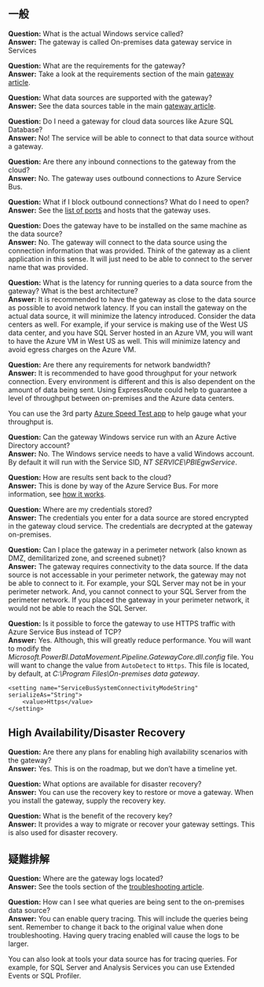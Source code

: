 ## 一般

<bpt id="p1">**</bpt>Question:<ept id="p1">**</ept> What is the actual Windows service called?  
<bpt id="p1">**</bpt>Answer:<ept id="p1">**</ept> The gateway is called On-premises data gateway service in Services

<bpt id="p1">**</bpt>Question:<ept id="p1">**</ept> What are the requirements for the gateway?  
<bpt id="p1">**</bpt>Answer:<ept id="p1">**</ept> Take a look at the requirements section of the main <bpt id="p2">[</bpt>gateway article<ept id="p2">](powerbi-gateway-onprem.md)</ept>.

<bpt id="p1">**</bpt>Question:<ept id="p1">**</ept> What data sources are supported with the gateway?  
<bpt id="p1">**</bpt>Answer:<ept id="p1">**</ept> See the data sources table in the main <bpt id="p2">[</bpt>gateway article<ept id="p2">](powerbi-gateway-onprem.md)</ept>.

<bpt id="p1">**</bpt>Question:<ept id="p1">**</ept> Do I need a gateway for cloud data sources like Azure SQL Database?  
<bpt id="p1">**</bpt>Answer:<ept id="p1">**</ept> No! The service will be able to connect to that data source without a gateway.

<bpt id="p1">**</bpt>Question:<ept id="p1">**</ept> Are there any inbound connections to the gateway from the cloud?  
<bpt id="p1">**</bpt>Answer:<ept id="p1">**</ept> No. The gateway uses outbound connections to Azure Service Bus.

<bpt id="p1">**</bpt>Question:<ept id="p1">**</ept> What if I block outbound connections? What do I need to open?  
<bpt id="p1">**</bpt>Answer:<ept id="p1">**</ept> See the <bpt id="p2">[</bpt>list of ports<ept id="p2">](powerbi-gateway-onprem.md#ports)</ept> and hosts that the gateway uses.

<bpt id="p1">**</bpt>Question:<ept id="p1">**</ept> Does the gateway have to be installed on the same machine as the data source?  
<bpt id="p1">**</bpt>Answer:<ept id="p1">**</ept> No. The gateway will connect to the data source using the connection information that was provided. Think of the gateway as a client application in this sense. It will just need to be able to connect to the server name that was provided.

<bpt id="p1">**</bpt>Question:<ept id="p1">**</ept> What is the latency for running queries to a data source from the gateway? What is the best architecture?  
<bpt id="p1">**</bpt>Answer:<ept id="p1">**</ept> It is recommended to have the gateway as close to the data source as possible to avoid network latency. If you can install the gateway on the actual data source, it will minimize the latency introduced. Consider the data centers as well. For example, if your service is making use of the West US data center, and you have SQL Server hosted in an Azure VM, you will want to have the Azure VM in West US as well. This will minimize latency and avoid egress charges on the Azure VM.

<bpt id="p1">**</bpt>Question:<ept id="p1">**</ept> Are there any requirements for network bandwidth?  
<bpt id="p1">**</bpt>Answer:<ept id="p1">**</ept> It is recommended to have good throughput for your network connection. Every environment is different and this is also dependent on the amount of data being sent. Using ExpressRoute could help to guarantee a level of throughput between on-premises and the Azure data centers.

You can use the 3rd party <bpt id="p1">[</bpt>Azure Speed Test app<ept id="p1">](http://azurespeedtest.azurewebsites.net/)</ept> to help gauge what your throughput is. 

<bpt id="p1">**</bpt>Question:<ept id="p1">**</ept> Can the gateway Windows service run with an Azure Active Directory account?  
<bpt id="p1">**</bpt>Answer:<ept id="p1">**</ept> No. The Windows service needs to have a valid Windows account. By default it will run with the Service SID, <bpt id="p1">*</bpt>NT SERVICE\PBIEgwService<ept id="p1">*</ept>.

<bpt id="p1">**</bpt>Question:<ept id="p1">**</ept> How are results sent back to the cloud?  
<bpt id="p1">**</bpt>Answer:<ept id="p1">**</ept> This is done by way of the Azure Service Bus. For more information, see <bpt id="p1">[</bpt>how it works<ept id="p1">](powerbi-gateway-onprem.md#how-the-gateway-works)</ept>.

<bpt id="p1">**</bpt>Question:<ept id="p1">**</ept> Where are my credentials stored?  
<bpt id="p1">**</bpt>Answer:<ept id="p1">**</ept> The credentials you enter for a data source are stored encrypted in the gateway cloud service. The credentials are decrypted at the gateway on-premises.

<bpt id="p1">**</bpt>Question:<ept id="p1">**</ept> Can I place the gateway in a perimeter network (also known as DMZ, demilitarized zone, and screened subnet)?  
<bpt id="p1">**</bpt>Answer:<ept id="p1">**</ept> The gateway requires connectivity to the data source. If the data source is not accessable in your perimeter network, the gateway may not be able to connect to it. For example, your SQL Server may not be in your perimeter network. And, you cannot connect to your SQL Server from the perimeter network. If you placed the gateway in your perimeter network, it would not be able to reach the SQL Server.

<bpt id="p1">**</bpt>Question:<ept id="p1">**</ept> Is it possible to force the gateway to use HTTPS traffic with Azure Service Bus instead of TCP?  
<bpt id="p1">**</bpt>Answer:<ept id="p1">**</ept> Yes. Although, this will greatly reduce performance. You will want to modify the <bpt id="p1">*</bpt>Microsoft.PowerBI.DataMovement.Pipeline.GatewayCore.dll.config<ept id="p1">*</ept> file. You will want to change the value from <ph id="ph1">`AutoDetect`</ph> to <ph id="ph2">`Https`</ph>. This file is located, by default, at <bpt id="p1">*</bpt>C:\Program Files\On-premises data gateway<ept id="p1">*</ept>.

```
<setting name="ServiceBusSystemConnectivityModeString" serializeAs="String">
    <value>Https</value>
</setting>
```

## High Availability/Disaster Recovery

<bpt id="p1">**</bpt>Question:<ept id="p1">**</ept> Are there any plans for enabling high availability scenarios with the gateway?  
<bpt id="p1">**</bpt>Answer:<ept id="p1">**</ept> Yes. This is on the roadmap, but we don’t have a timeline yet.

<bpt id="p1">**</bpt>Question:<ept id="p1">**</ept> What options are available for disaster recovery?  
<bpt id="p1">**</bpt>Answer:<ept id="p1">**</ept> You can use the recovery key to restore or move a gateway. When you install the gateway, supply the recovery key.

<bpt id="p1">**</bpt>Question:<ept id="p1">**</ept> What is the benefit of the recovery key?  
<bpt id="p1">**</bpt>Answer:<ept id="p1">**</ept> It provides a way to migrate or recover your gateway settings. This is also used for disaster recovery.

## 疑難排解

<bpt id="p1">**</bpt>Question:<ept id="p1">**</ept> Where are the gateway logs located?  
<bpt id="p1">**</bpt>Answer:<ept id="p1">**</ept> See the tools section of the <bpt id="p2">[</bpt>troubleshooting article<ept id="p2">](powerbi-gateway-onprem-tshoot.md#tools)</ept>.

<bpt id="p1">**</bpt>Question:<ept id="p1">**</ept> How can I see what queries are being sent to the on-premises data source?  
<bpt id="p1">**</bpt>Answer:<ept id="p1">**</ept> You can enable query tracing.  This will include the queries being sent. Remember to change it back to the original value when done troubleshooting. Having query tracing enabled will cause the logs to be larger.

You can also look at tools your data source has for tracing queries. For example, for SQL Server and Analysis Services you can use Extended Events or SQL Profiler.